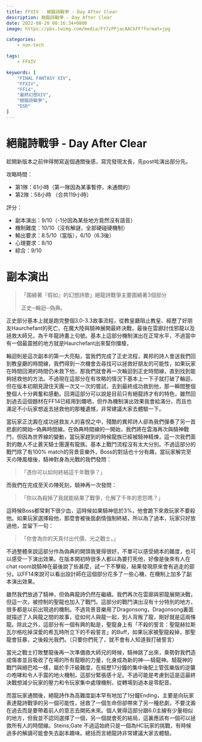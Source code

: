 ```yaml
---
title: FFXIV - 絕龍詩戰爭 - Day After Clear
description: 絕龍詩戰爭 - Day After Clear
date: 2022-08-20 00:16:34+0800
image: https://pbs.twimg.com/media/FY7zPPjacAACkFF?format=jpg

categories:
    - non-tech

tags:
    - FFXIV

keywords: [
    "FINAL FANTASY XIV",
    "FFXIV",
    "FF14",
    "最終幻想XIV",
    "絕龍詩戰爭",
    "DSR"
]
---
```


# 絕龍詩戰爭 - Day After Clear
趁開新版本之前仲得閒寫返個通關後感，寫完發現太長，先post咗演出部分先。

攻略時間：
- 第1隊：61小時（第一隊因為某事暫停，未通關的）
- 第2隊：58小時
（合共119小時）

評分：
- 副本演出：9/10（-1分因為某些地方竟然沒有語音）
- 機制難度：10/10（沒有解謎，全部硬碰硬機制）
- 輸出要求：8.5/10（當版），6/10（6.3後）
- 心理要求：8/10
- 綜合：9/10

# 副本演出 
>「圍繞著『假如』的幻想詩歌」絕龍詩戰爭主要圍繞著3個部分
>
>正史─輪迴─偽典。

正史部分基本上就是跑完整個3.0-3.3故事流程，從教皇廳阻止教皇、經歷了好朋友Haurchefant的死亡、在魔大陸與騎神展開最終決戰，最後在雲廊討伐邪龍以及拯救大師兄，為千年龍詩畫上句號。基本上這部分機制演出在正常水平，不過當中有一個最震撼的地方就是Haurchefant出來幫你擋槍，

輪迴則是這次副本的第一大亮點，當我們完成了正史流程，異邦的詩人會送我們回到教皇廳的時間線，我們得到一次機會去尋找可以拯救好朋友的可能性，如果玩家在時間回溯的時間仍未救下他，那我們就會再一次輪迴到正史時間線，直到找到能夠拯救他的方法。不過現在這部分在有攻略的情況下基本上一下子就打破了輪迴，但在版本初期見證住天團一次又一次的嘗試，去到最終成功救到他，那一瞬間整個整個人十分興奮和感動。回溯這部分可以說是目前只有絕龍詩才有的特色，雖然回到過去這個題材在FF14已經用到爛哂，但作為機制演出效果我會給滿分，而且也滿足不小玩家想返去拯救他的那種遺憾，非常建議大家去體驗一下。

當玩家正沈澱在成功拯救友人的喜悅之中，殘酷的異邦詩人卻為我們彈奏了另一首悲劇的開始─偽典時間線。在偽典時間線的一開始，我們將在雲海再次與騎神戰鬥，但因為世界線的變動，當玩家趕到的時候龍族已經被騎神精煉，這一次我們面對的敵人不止蒼天騎士團還有龍族。基本上戰鬥流程沒有太大分別。不過這部分的戰鬥除了有100% match的背景音樂外，Boss的對話也十分有趣，當玩家解完至天の陣風槍後，騎神對身為光戰的我們發問：
>「憑你可以如何終結這千年戰爭？」

而我們在完成至天の陣死刻，騎神再一次發問：
>「你以為殺掉了我就能結果了戰爭，化解了千年的恩怨嗎？」

這時候Boss都常剩下很少血，這時候如果騎神低於3%，他會跪下來救玩家不要殺他。如果玩家選擇殺他，那麼會被後面劇情強制終結，所以為了過本，玩家只好放過他，並留下一句：
>「你會為你的天真付出代價，光之戰士。」

不過整體來說這部分作為偽典的開頭我覺得很好，不單可以感受絕本的難度，也可以感受一下演出效果。在版本開初時很多人都以為要打死他，好像是後來有人在chat room說騎神在最後說了些甚麼，試一下不擊殺，結果發現原來會有逃走的部分。以FF14來說可以看出設計師在這個部分花多了一些心機，在機制上加多了副本演出效果。

雖然我們放過了騎神，但偽典龍詩仍然在繼續。我們再次在雲廊與邪龍展開決戰，但這一次，被控制的聖龍也加入了戰鬥。這部分的戰鬥演出沒有十分特別的地方，很多都是以前出現過的機制。不過背景音樂用了Dragonsong，Dragonsong裏面就描述了人與龍之間的故事，從如何人與龍一起，到人背叛了龍，剛好就是這兩條龍。除此之外，這部分有一個有興的點是，聖龍身上有「不殺的誓言：聖龍赫拉斯瓦尔格吃掉深愛的希瓦時所立下的不殺誓言」的Buff，如果玩家被聖龍殺掉，那聖龍會狂暴，之後殺光我們。（只要你們死了，就不會有人知道我打破誓言）

當光之戰士打敗雙龍後再一次準備救大師兄的時候，騎神跳了出來，乘勢對我們造成傷害並且吸收了在場的所有龍眼的力量，化身成為新的神──騎龍神。騎龍神的戰鬥與絕巴哈一樣，屬於手汗級難度，在經歷17分鐘的集中後配上管弦樂版的逆襲の咆哮和令人手震的地火機制，這部分緊張感十足。不過可能是考慮到這是這最終決戰想減少玩家的壓力和令玩家集中處理機制，從轉場到過本是零配音。

而當玩家通關後，絕龍詩作為高難度副本罕有地加了1分鐘Ending，主要是向玩家表達龍詩戰爭的另一個可能性，拯救了一個生命但卻帶來了另一種悲劇，不要沈澱在過去而是要帶着前人的意志去開拓未來。個人覺得這部分跟6.0主線有少量相似的地方，但我並不認同選擇了一個，另一個就會死的結局，這裏應該有一個可以拯救所有人的時間線。Steins;Gate 不過這始終只是一個為HC玩家的挑戰，有時候過多的解讀可能會失去副本趣味。總括而言絕龍詩非常建議大家去體驗。
